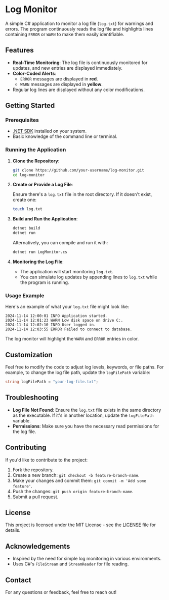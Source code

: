 
# Log Monitor

A simple C# application to monitor a log file (`log.txt`) for warnings and errors. The program continuously reads the log file and highlights lines containing `ERROR` or `WARN` to make them easily identifiable.

## Features

- **Real-Time Monitoring**: The log file is continuously monitored for updates, and new entries are displayed immediately.
- **Color-Coded Alerts**:
  - `ERROR` messages are displayed in **red**.
  - `WARN` messages are displayed in **yellow**.
- Regular log lines are displayed without any color modifications.

## Getting Started

### Prerequisites

- [.NET SDK](https://dotnet.microsoft.com/download) installed on your system.
- Basic knowledge of the command line or terminal.

### Running the Application

1. **Clone the Repository**:
   
   ```bash
   git clone https://github.com/your-username/log-monitor.git
   cd log-monitor
   ```

2. **Create or Provide a Log File**:

   Ensure there's a `log.txt` file in the root directory. If it doesn't exist, create one:

   ```bash
   touch log.txt
   ```

3. **Build and Run the Application**:

   ```bash
   dotnet build
   dotnet run
   ```

   Alternatively, you can compile and run it with:

   ```bash
   dotnet run LogMonitor.cs
   ```

4. **Monitoring the Log File**:

   - The application will start monitoring `log.txt`.
   - You can simulate log updates by appending lines to `log.txt` while the program is running.

### Usage Example

Here's an example of what your `log.txt` file might look like:

```
2024-11-14 12:00:01 INFO Application started.
2024-11-14 12:01:23 WARN Low disk space on drive C:.
2024-11-14 12:02:10 INFO User logged in.
2024-11-14 12:03:55 ERROR Failed to connect to database.
```

The log monitor will highlight the `WARN` and `ERROR` entries in color.

## Customization

Feel free to modify the code to adjust log levels, keywords, or file paths. For example, to change the log file path, update the `logFilePath` variable:

```csharp
string logFilePath = "your-log-file.txt";
```

## Troubleshooting

- **Log File Not Found**: Ensure the `log.txt` file exists in the same directory as the executable. If it's in another location, update the `logFilePath` variable.
- **Permissions**: Make sure you have the necessary read permissions for the log file.

## Contributing

If you'd like to contribute to the project:

1. Fork the repository.
2. Create a new branch: `git checkout -b feature-branch-name`.
3. Make your changes and commit them: `git commit -m 'Add some feature'`.
4. Push the changes: `git push origin feature-branch-name`.
5. Submit a pull request.

## License

This project is licensed under the MIT License - see the [LICENSE](LICENSE) file for details.

## Acknowledgements

- Inspired by the need for simple log monitoring in various environments.
- Uses C#'s `FileStream` and `StreamReader` for file reading.

## Contact

For any questions or feedback, feel free to reach out!
